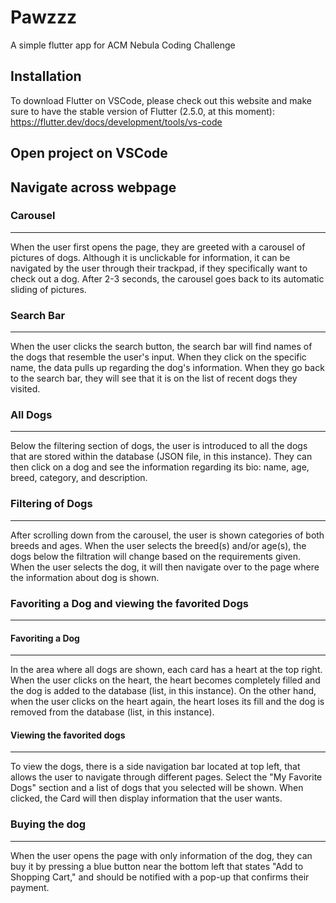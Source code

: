 # Pawzzz
A simple flutter app for ACM Nebula Coding Challenge

## Installation
To download Flutter on VSCode, please check out this website and make sure to have the stable version of Flutter (2.5.0, at this moment): https://flutter.dev/docs/development/tools/vs-code

## Open project on VSCode

## Navigate across webpage
### Carousel
---
When the user first opens the page, they are greeted with a carousel of pictures of dogs. Although it is unclickable for information, it can be navigated by the user through their trackpad, if they specifically want to check out a dog. After 2-3 seconds, the carousel goes back to its automatic sliding of pictures.

### Search Bar
---
When the user clicks the search button, the search bar will find names of the dogs that resemble the user's input. When they click on the specific name, the data pulls up regarding the dog's information. When they go back to the search bar, they will see that it is on the list of recent dogs they visited. 

### All Dogs
---
Below the filtering section of dogs, the user is introduced to all the dogs that are stored within the database (JSON file, in this instance). They can then click on a dog and see the information regarding its bio: name, age, breed, category, and description.

### Filtering of Dogs
---
After scrolling down from the carousel, the user is shown categories of both breeds and ages. When the user selects the breed(s) and/or age(s), the dogs below the filtration will change based on the requirements given. When the user selects the dog, it will then navigate over to the page where the information about dog is shown.

### Favoriting a Dog and viewing the favorited Dogs
---

#### Favoriting a Dog
---
In the area where all dogs are shown, each card has a heart at the top right. When the user clicks on the heart, the heart becomes completely filled and the dog is added to the database (list, in this instance). On the other hand, when the user clicks on the heart again, the heart loses its fill and the dog is removed from the database (list, in this instance).

#### Viewing the favorited dogs
---
To view the dogs, there is a side navigation bar located at top left, that allows the user to navigate through different pages. Select the "My Favorite Dogs" section and a list of dogs that you selected will be shown. When clicked, the Card will then display information that the user wants.

### Buying the dog
---
When the user opens the page with only information of the dog, they can buy it by pressing a blue button near the bottom left that states "Add to Shopping Cart," and should be notified with a pop-up that confirms their payment.
